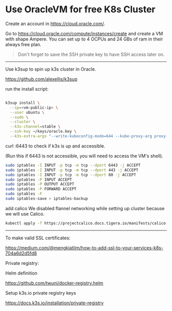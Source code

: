 # Use OracleVM for free K8s Cluster

Create an account in https://cloud.oracle.com/.

Go to https://cloud.oracle.com/compute/instances/create and create a VM with shape Ampere. You can set up to 4 OCPUs and 24 GBs of ram in their always free plan.

> Don't forget to save the SSH private key to have SSH access later on.

---

Use k3sup to spin up k3s cluster in Oracle.

https://github.com/alexellis/k3sup

run the install script:

```bash

k3sup install \
  --ip=<vm-public-ip> \
  --user ubuntu \
  --sudo \
  --cluster \
  --k3s-channel=stable \
  --ssh-key ~/keys/oracle.key \
  --k3s-extra-args "--write-kubeconfig-mode=644 --kube-proxy-arg proxy-mode=ipvs --flannel-backend=none --disable-network-policy"

```

curl <vm-public-ip>:6443 to check if k3s is up and accessible.

(Run this if 6443 is not accessible, you will need to access the VM's shell).

```bash
sudo iptables -I INPUT -p tcp -m tcp --dport 6443 -j ACCEPT
sudo iptables -I INPUT -p tcp -m tcp --dport 443 -j ACCEPT
sudo iptables -I INPUT -p tcp -m tcp --dport 80 -j ACCEPT
sudo iptables -P INPUT ACCEPT
sudo iptables -P OUTPUT ACCEPT
sudo iptables -P FORWARD ACCEPT
sudo iptables -F
sudo iptables-save > iptables-backup
```

add calico
We disabled flannel networking while setting up cluster because we will use Calico.

```bash
kubectl apply -f https://projectcalico.docs.tigera.io/manifests/calico.yaml
```

---

To make valid SSL certificates:

https://medium.com/@mengkiatlim/how-to-add-ssl-to-your-services-k8s-704a6d2d5fd8

Private registry:

Helm definition

https://github.com/twuni/docker-registry.helm

Setup k3s.io private registry keys

https://docs.k3s.io/installation/private-registry
